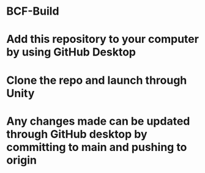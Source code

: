 # BCF-Build
# Add this repository to your computer by using GitHub Desktop
# Clone the repo and launch through Unity
# Any changes made can be updated through GitHub desktop by committing to main and pushing to origin
